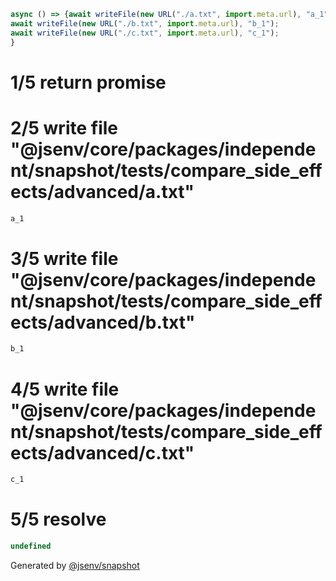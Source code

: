 ```js
async () => {await writeFile(new URL("./a.txt", import.meta.url), "a_1");
await writeFile(new URL("./b.txt", import.meta.url), "b_1");
await writeFile(new URL("./c.txt", import.meta.url), "c_1");
}
```

# 1/5 return promise

# 2/5 write file "@jsenv/core/packages/independent/snapshot/tests/compare_side_effects/advanced/a.txt"

```txt
a_1
```

# 3/5 write file "@jsenv/core/packages/independent/snapshot/tests/compare_side_effects/advanced/b.txt"

```txt
b_1
```

# 4/5 write file "@jsenv/core/packages/independent/snapshot/tests/compare_side_effects/advanced/c.txt"

```txt
c_1
```

# 5/5 resolve

```js
undefined
```

Generated by [@jsenv/snapshot](https://github.com/jsenv/core/tree/main/packages/independent/snapshot)
